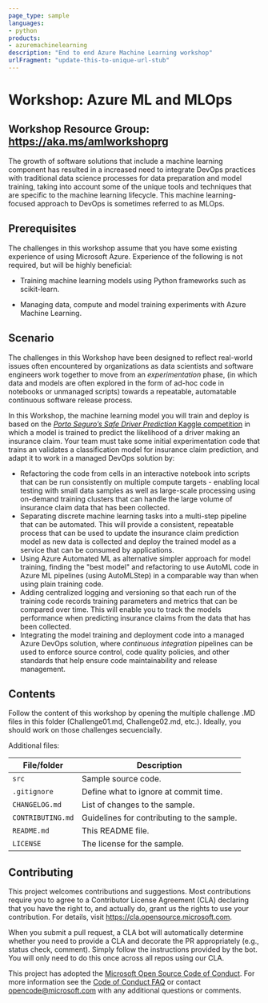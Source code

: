 ```yaml
---
page_type: sample
languages:
- python
products:
- azuremachinelearning
description: "End to end Azure Machine Learning workshop"
urlFragment: "update-this-to-unique-url-stub"
---
```


# Workshop: Azure ML and MLOps 

## Workshop Resource Group: https://aka.ms/amlworkshoprg

The growth of software solutions that include a machine learning component has resulted in a increased need to integrate DevOps practices with traditional data science processes for data preparation and model training, taking into account some of the unique tools and techniques that are specific to the machine learning lifecycle. This machine learning-focused approach to DevOps is sometimes referred to as MLOps.



## Prerequisites

The challenges in this workshop assume that you have some existing experience of using Microsoft Azure. Experience of the following is not required, but will be highly beneficial:

- Training machine learning models using Python frameworks such as scikit-learn.

- Managing data, compute and model training experiments with Azure Machine Learning.

## Scenario

The challenges in this Workshop have been designed to reflect real-world issues often encountered by organizations as data scientists and software engineers work together to move from an *experimentation* phase, (in which data and models are often explored in the form of ad-hoc code in notebooks or unmanaged scripts) towards a repeatable, automatable continuous software release process.

In this Workshop, the machine learning model you will train and deploy is based on the  [*Porto Seguro’s Safe Driver Prediction* Kaggle competition](https://www.kaggle.com/c/porto-seguro-safe-driver-prediction) in which a model is trained to predict the likelihood of a driver making an insurance claim. Your team must take some initial experimentation code that trains an validates a classification model for insurance claim prediction, and adapt it to work in a managed DevOps solution by:

- Refactoring the code from cells in an interactive notebook into scripts that can be run consistently on multiple compute targets - enabling local testing with small data samples as well as large-scale processing using on-demand training clusters that can handle the large volume of insurance claim data that has been collected. 
- Separating discrete machine learning tasks into a multi-step pipeline that can be automated. This will provide a consistent, repeatable process that can be used to update the insurance claim prediction model as new data is collected and deploy the trained model as a service that can be consumed by applications.
- Using Azure Automated ML as alternative simpler approach for model training, finding the "best model" and refactoring to use AutoML code in Azure ML pipelines (using AutoMLStep) in a comparable way than when using plain training code.
- Adding centralized logging and versioning so that each run of the training code records training parameters and metrics that can be compared over time. This will enable you to track the models performance when predicting insurance claims from the data that has been collected.
- Integrating the model training and deployment code into a managed Azure DevOps solution, where *continuous integration* pipelines can be used to enforce source control, code quality policies, and other standards that help ensure code maintainability and release management.

## Contents

Follow the content of this workshop by opening the multiple challenge .MD files in this folder (Challenge01.md, Challenge02.md, etc.). Ideally, you should work on those challenges secuencially.

Additional files:

| File/folder       | Description                                |
|-------------------|--------------------------------------------|
| `src`             | Sample source code.                        |
| `.gitignore`      | Define what to ignore at commit time.      |
| `CHANGELOG.md`    | List of changes to the sample.             |
| `CONTRIBUTING.md` | Guidelines for contributing to the sample. |
| `README.md`       | This README file.                          |
| `LICENSE`         | The license for the sample.                |

## Contributing

This project welcomes contributions and suggestions.  Most contributions require you to agree to a
Contributor License Agreement (CLA) declaring that you have the right to, and actually do, grant us
the rights to use your contribution. For details, visit https://cla.opensource.microsoft.com.

When you submit a pull request, a CLA bot will automatically determine whether you need to provide
a CLA and decorate the PR appropriately (e.g., status check, comment). Simply follow the instructions
provided by the bot. You will only need to do this once across all repos using our CLA.

This project has adopted the [Microsoft Open Source Code of Conduct](https://opensource.microsoft.com/codeofconduct/).
For more information see the [Code of Conduct FAQ](https://opensource.microsoft.com/codeofconduct/faq/) or
contact [opencode@microsoft.com](mailto:opencode@microsoft.com) with any additional questions or comments.
